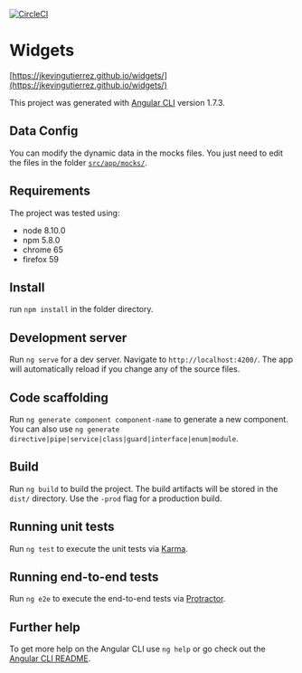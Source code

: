 [![CircleCI](https://circleci.com/gh/jkevingutierrez/widgets.svg?style=svg)](https://circleci.com/gh/jkevingutierrez/widgets)

# Widgets

[https://jkevingutierrez.github.io/widgets/](https://jkevingutierrez.github.io/widgets/)

This project was generated with [Angular CLI](https://github.com/angular/angular-cli) version 1.7.3.

## Data Config

You can modify the dynamic data in the mocks files. You just need to edit the files in the folder [`src/app/mocks/`](./src/app/mocks).

## Requirements 

The project was tested using: 

- node 8.10.0
- npm 5.8.0
- chrome 65
- firefox 59

## Install 

run `npm install` in the folder directory.

## Development server

Run `ng serve` for a dev server. Navigate to `http://localhost:4200/`. The app will automatically reload if you change any of the source files.

## Code scaffolding

Run `ng generate component component-name` to generate a new component. You can also use `ng generate directive|pipe|service|class|guard|interface|enum|module`.

## Build

Run `ng build` to build the project. The build artifacts will be stored in the `dist/` directory. Use the `-prod` flag for a production build.

## Running unit tests

Run `ng test` to execute the unit tests via [Karma](https://karma-runner.github.io).

## Running end-to-end tests

Run `ng e2e` to execute the end-to-end tests via [Protractor](http://www.protractortest.org/).

## Further help

To get more help on the Angular CLI use `ng help` or go check out the [Angular CLI README](https://github.com/angular/angular-cli/blob/master/README.md).
